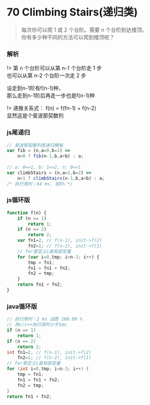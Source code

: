 # 70 Climbing Stairs(递归类)

> 每次你可以爬 1 或 2 个台阶。需要 n 个台阶到达楼顶。  
> 你有多少种不同的方法可以爬到楼顶呢？

### 解析

!> 第 n 个台阶可以从第 n-1 个台阶走 1 步  
也可以从第 n-2 个台阶一次走 2 步

设走到n-1阶有f(n-1)种，  
那么走到n-1阶后再走一步也是f(n-1)种

!> 递推关系式： f(n) = f(fn-1) + f(n-2)  
显然这是个斐波那契数列

### js尾递归
```js
// 斐波那契数列尾递归模板
var fib = (n,a=0,b=1) =>
    n>0 ? fib(n-1,b,a+b) : a;
    
// a: 0=>1, b: 1=>2, n: 0=>1
var climbStairs = (n,a=1,b=2) =>
    n>1 ? climbStairs(n-1,b,a+b) : a;
/* 执行用时：64 ms, 前5% */
```

### js循环版

```js
function f(n) {
    if (n == 1)
        return 1;
    if (n == 2)
        return 2;
    var fn1=2, // f(n-1), init->f(2)
        fn2=1; // f(n-2), init->f(1)
    // for里定义i是局部变量
    for (var i=0,tmp; i<n-3; i++) {
        tmp = fn1;
        fn1 = fn1 + fn2;
        fn2 = tmp;
    }
    return fn1 + fn2;
}
```


### java循环版

```java
// 执行用时：2 ms 战胜 100.00 %
// 用c/c++执行用时小于1ms
if (n == 1)
    return 1;
if (n == 2)
    return 2;
int fn1=2, // f(n-1), init->f(2)
    fn2=1; // f(n-2), init->f(1)
// for里定义i是局部变量
for (int i=0,tmp; i<n-3; i++) {
    tmp = fn1;
    fn1 = fn1 + fn2;
    fn2 = tmp;
}
return fn1 + fn2;
```